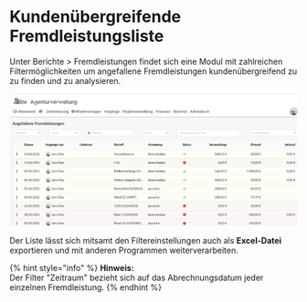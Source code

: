 # Kundenübergreifende Fremdleistungsliste

Unter Berichte &gt; Fremdleistungen findet sich eine Modul mit zahlreichen Filtermöglichkeiten um angefallene Fremdleistungen kundenübergreifend zu zu finden und zu analysieren.

![](../.gitbook/assets/globale-fl-liste.png)

Der Liste lässt sich mitsamt den Filtereinstellungen auch als **Excel-Datei** exportieren und mit anderen Programmen weiterverarbeiten.

{% hint style="info" %}
**Hinweis:**   
Der Filter "Zeitraum" bezieht sich auf das Abrechnungsdatum jeder einzelnen Fremdleistung.
{% endhint %}

